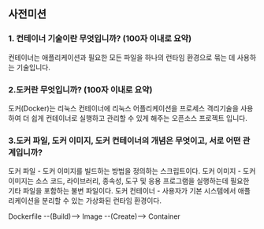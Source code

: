 ## 사전미션
### 1. 컨테이너 기술이란 무엇입니까? (100자 이내로 요약)
컨테이너는 애플리케이션과 필요한 모든 파일을 하나의 런타임 환경으로 묶는 데 사용하는 기술입니다.

### 2.도커란 무엇입니까? (100자 이내로 요약)
도커(Docker)는 리눅스 컨테이너에 리눅스 어플리케이션을 프로세스 격리기술을 사용하여 더 쉽게 컨테이너로 실행하고 관리할 수 있게 해주는 오픈소스 프로젝트 입니다.

### 3.도커 파일, 도커 이미지, 도커 컨테이너의 개념은 무엇이고, 서로 어떤 관계입니까?
도커 파일 - 도커 이미지를 빌드하는 방법을 정의하는 스크립트이다.
도커 이미지 - 도커 이미지는 소스 코드, 라이브러리, 종속성, 도구 및 응용 프로그램을 실행하는데 필요한 기타 파일을 포함하는 불변 파일이다.
도커 컨테이너 - 사용자가 기본 시스템에서 애플리케이션을 분리할 수 있는 가상화된 런타임 환경이다.

Dockerfile --(Build)--> Image --(Create)--> Container